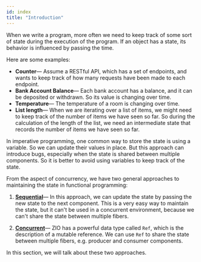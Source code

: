 ```yaml
---
id: index
title: "Introduction"
---
```


When we write a program, more often we need to keep track of some sort of state during the execution of the program. If an object has a state, its behavior is influenced by passing the time.

Here are some examples:

- **Counter**— Assume a RESTful API, which has a set of endpoints, and wants to keep track of how many requests have been made to each endpoint.
- **Bank Account Balance**— Each bank account has a balance, and it can be deposited or withdrawn. So its value is changing over time.
- **Temperature**— The temperature of a room is changing over time.
- **List length**— When we are iterating over a list of items, we might need to keep track of the number of items we have seen so far. So during the calculation of the length of the list, we need an intermediate state that records the number of items we have seen so far.

In imperative programming, one common way to store the state is using a variable. So we can update their values in place. But this approach can introduce bugs, especially when the state is shared between multiple components. So it is better to avoid using variables to keep track of the state.

From the aspect of concurrency, we have two general approaches to maintaining the state in functional programming:
1. **[Sequential](sequential-state-management.md)**— In this approach, we can update the state by passing the new state to the next component. This is a very easy way to maintain the state, but it can't be used in a concurrent environment, because we can't share the state between multiple fibers.

2. **[Concurrent](concurrent-state-management.md)**— ZIO has a powerful data type called `Ref`, which is the description of a mutable reference. We can use `Ref` to share the state between multiple fibers, e.g. producer and consumer components.

In this section, we will talk about these two approaches.
